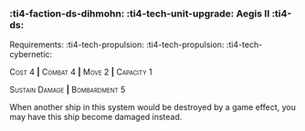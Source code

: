 ### :ti4-faction-ds-dihmohn: :ti4-tech-unit-upgrade: **Aegis II** :ti4-ds:

Requirements: :ti4-tech-propulsion: :ti4-tech-propulsion: :ti4-tech-cybernetic:

<span style="font-variant:small-caps;">Cost</span> 4 __|__ <span style="font-variant:small-caps;">Combat</span> 4 __|__ <span style="font-variant:small-caps;">Move</span> 2 __|__ <span style="font-variant:small-caps;">Capacity</span> 1

<span style="font-variant:small-caps;">Sustain Damage</span> __|__ <span style="font-variant:small-caps;">Bombardment</span> 5

When another ship in this system would be destroyed by a game effect, you may have this ship become damaged instead.
